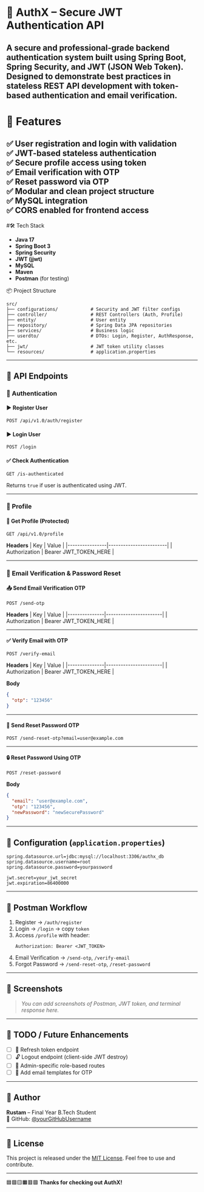 # 🔐 AuthX – Secure JWT Authentication API

A secure and professional-grade backend authentication system built using **Spring Boot**, **Spring Security**, and **JWT (JSON Web Token)**. Designed to demonstrate best practices in stateless REST API development with token-based authentication and email verification.
---
# 🎯 Features
✅ User registration and login with validation  
✅ JWT-based stateless authentication  
✅ Secure profile access using token  
✅ Email verification with OTP  
✅ Reset password via OTP  
✅ Modular and clean project structure  
✅ MySQL integration  
✅ CORS enabled for frontend access
---
#🛠️ Tech Stack

- **Java 17**
- **Spring Boot 3**
- **Spring Security**
- **JWT (jjwt)**
- **MySQL**
- **Maven**
- **Postman** (for testing)

 📦 Project Structure

```
src/
├── configurations/            # Security and JWT filter configs
├── controller/                # REST Controllers (Auth, Profile)
├── entity/                    # User entity
├── repository/                # Spring Data JPA repositories
├── services/                  # Business logic
├── userdto/                   # DTOs: Login, Register, AuthResponse, etc.
├── jwt/                       # JWT token utility classes
└── resources/                 # application.properties
```

---

## 🔗 API Endpoints

### 🔸 Authentication

#### ▶️ Register User
```http
POST /api/v1.0/auth/register
```

#### ▶️ Login User
```http
POST /login
```

#### ✅ Check Authentication
```http
GET /is-authenticated
```
Returns `true` if user is authenticated using JWT.

---

### 👤 Profile

#### 🔎 Get Profile (Protected)
```http
GET /api/v1.0/profile
```
**Headers**
| Key            | Value                  |
|----------------|------------------------|
| Authorization  | Bearer JWT_TOKEN_HERE  |

---

### 🔐 Email Verification & Password Reset

#### 📤 Send Email Verification OTP  
```http
POST /send-otp
```
**Headers**
| Key           | Value                 |
|---------------|-----------------------|
| Authorization | Bearer JWT_TOKEN_HERE |

---

#### ✅ Verify Email with OTP  
```http
POST /verify-email
```
**Headers**
| Key           | Value                 |
|---------------|-----------------------|
| Authorization | Bearer JWT_TOKEN_HERE |

**Body**
```json
{
  "otp": "123456"
}
```

---

#### 🔁 Send Reset Password OTP  
```http
POST /send-reset-otp?email=user@example.com
```

---

#### 🔒 Reset Password Using OTP  
```http
POST /reset-password
```
**Body**
```json
{
  "email": "user@example.com",
  "otp": "123456",
  "newPassword": "newSecurePassword"
}
```

---

## 📁 Configuration (`application.properties`)

```properties
spring.datasource.url=jdbc:mysql://localhost:3306/authx_db
spring.datasource.username=root
spring.datasource.password=yourpassword

jwt.secret=your_jwt_secret
jwt.expiration=86400000
```

---

## 🧪 Postman Workflow

1. Register → `/auth/register`
2. Login → `/login` → copy `token`
3. Access `/profile` with header:
   ```http
   Authorization: Bearer <JWT_TOKEN>
   ```
4. Email Verification → `/send-otp`, `/verify-email`
5. Forgot Password → `/send-reset-otp`, `/reset-password`

---

## 📸 Screenshots

> _You can add screenshots of Postman, JWT token, and terminal response here._

---

## 📌 TODO / Future Enhancements

- [ ] 🔄 Refresh token endpoint
- [ ] 🔓 Logout endpoint (client-side JWT destroy)
- [ ] 👮 Admin-specific role-based routes
- [ ] 📧 Add email templates for OTP

---

## 🙋 Author

**Rustam** – Final Year B.Tech Student  
🔗 GitHub: [@yourGitHubUsername](https://github.com/yourGitHubUsername)

---

## 📄 License

This project is released under the [MIT License](LICENSE). Feel free to use and contribute.

---

🟦🟩🟨🟧🟥🟪 **Thanks for checking out AuthX!**
